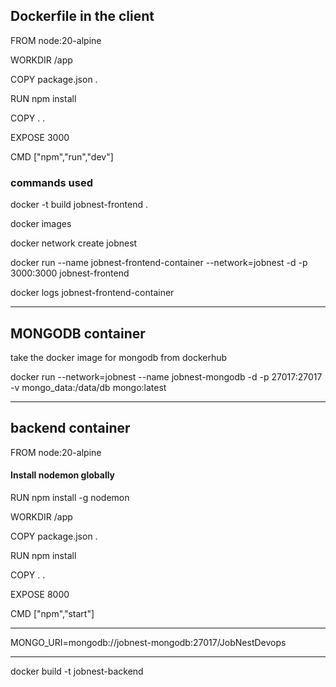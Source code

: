 ## Dockerfile in the client

FROM node:20-alpine

WORKDIR /app

COPY package.json .

RUN npm install

COPY . .

EXPOSE 3000

CMD ["npm","run","dev"]



### commands used
docker -t build jobnest-frontend .

docker images

docker network create jobnest

docker run --name jobnest-frontend-container --network=jobnest -d -p 3000:3000 jobnest-frontend

docker logs jobnest-frontend-container
-- ---------------------------------------------------

## MONGODB container

take the docker image for mongodb from dockerhub


 docker run --network=jobnest --name jobnest-mongodb -d -p 27017:27017 -v mongo_data:/data/db mongo:latest

-- --------------------------------------------------
 ## backend container

 FROM node:20-alpine

#### Install nodemon globally
RUN npm install -g nodemon

WORKDIR /app

COPY package.json .

RUN npm install

COPY . .

EXPOSE 8000

CMD ["npm","start"]


-- -------------------
MONGO_URI=mongodb://jobnest-mongodb:27017/JobNestDevops
-- ------------------------
 docker build -t jobnest-backend


